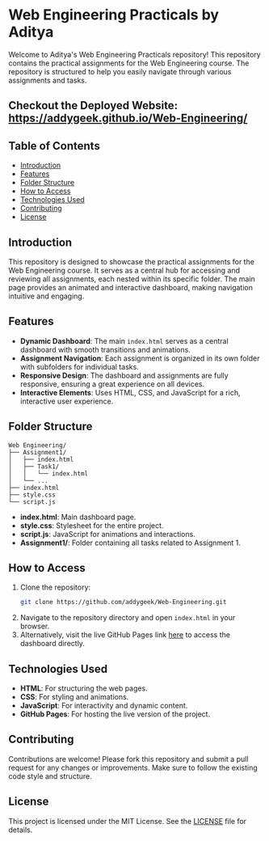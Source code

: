 # Web Engineering Practicals by Aditya

Welcome to Aditya's Web Engineering Practicals repository! This repository contains the practical assignments for the Web Engineering course. The repository is structured to help you easily navigate through various assignments and tasks.

## Checkout the Deployed Website: https://addygeek.github.io/Web-Engineering/ 

## Table of Contents

- [Introduction](#introduction)
- [Features](#features)
- [Folder Structure](#folder-structure)
- [How to Access](#how-to-access)
- [Technologies Used](#technologies-used)
- [Contributing](#contributing)
- [License](#license)

## Introduction

This repository is designed to showcase the practical assignments for the Web Engineering course. It serves as a central hub for accessing and reviewing all assignments, each nested within its specific folder. The main page provides an animated and interactive dashboard, making navigation intuitive and engaging.

## Features

- **Dynamic Dashboard**: The main `index.html` serves as a central dashboard with smooth transitions and animations.
- **Assignment Navigation**: Each assignment is organized in its own folder with subfolders for individual tasks.
- **Responsive Design**: The dashboard and assignments are fully responsive, ensuring a great experience on all devices.
- **Interactive Elements**: Uses HTML, CSS, and JavaScript for a rich, interactive user experience.

## Folder Structure

```plaintext
Web Engineering/
├── Assignment1/
│   ├── index.html
│   ├── Task1/
│   │   └── index.html
│   └── ...
├── index.html
├── style.css
└── script.js
```

- **index.html**: Main dashboard page.
- **style.css**: Stylesheet for the entire project.
- **script.js**: JavaScript for animations and interactions.
- **Assignment1/**: Folder containing all tasks related to Assignment 1.

## How to Access

1. Clone the repository:
   ```bash
   git clone https://github.com/addygeek/Web-Engineering.git
   ```
2. Navigate to the repository directory and open `index.html` in your browser.
3. Alternatively, visit the live GitHub Pages link [here](https://addygeek.github.io/Web-Engineering/) to access the dashboard directly.

## Technologies Used

- **HTML**: For structuring the web pages.
- **CSS**: For styling and animations.
- **JavaScript**: For interactivity and dynamic content.
- **GitHub Pages**: For hosting the live version of the project.

## Contributing

Contributions are welcome! Please fork this repository and submit a pull request for any changes or improvements. Make sure to follow the existing code style and structure.

## License

This project is licensed under the MIT License. See the [LICENSE](LICENSE) file for details.

